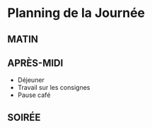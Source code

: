 # Planning de la Journée

## MATIN

## APRÈS-MIDI

- Déjeuner
- Travail sur les consignes 
- Pause café

## SOIRÉE
